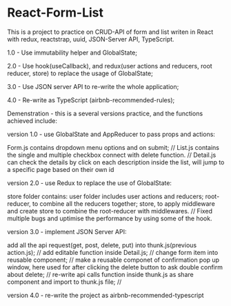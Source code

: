 # React-Form-List
This is a project to practice on CRUD-API of form and list writen in React with redux, reactstrap, uuid, JSON-Server API, TypeScript.


1.0 - Use immutability helper and GlobalState;


2.0 - Use hook(useCallback), and redux(user actions and reducers, root reducer, store) to replace the usage of GlobalState; 


3.0 - Use JSON server API to re-write the whole application;


4.0 - Re-write as TypeScript (airbnb-recommended-rules);


Demenstration - this is a several versions practice, and the functions achieved include:


version 1.0 - use GlobalState and AppReducer to pass props and actions:


Form.js contains dropdown menu options and on submit; //
List.js contains the single and multiple checkbox connect with delete function. //
Detail.js can check the details by click on each description inside the list, will jump to a specific page based on their own id


version 2.0 - use Redux to replace the use of GlobalState:


store folder contains: user folder includes user actions and reducers; root-reducer, to combine all the reducers together; store, to apply middleware and create store to combine the root-reducer with middlewares. //
Fixed multiple bugs and uptimise the performance by using some of the hook.


version 3.0 - implement JSON Server API:


add all the api request(get, post, delete, put) into thunk.js(previous action.js); //
add editable function inside Detail.js; //
change form item into reusable component; //
make a reusable componet of confirmation pop up window, here used for after clicking the delete button to ask double confirm about delete; //
re-write api calls function inside thunk.js as share component and import to thunk.js file; //


version 4.0 - re-write the project as airbnb-recommended-typescript
